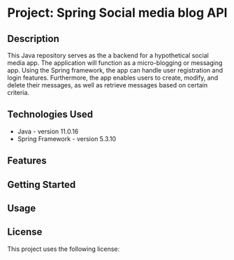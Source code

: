 # Project: Spring Social media blog API

## Description
This Java repository serves as the a backend for a hypothetical social media app. The application will function as a micro-blogging or messaging app. Using the Spring framework, the app can handle user registration and login features. Furthermore, the app enables users to create, modify, and delete their messages, as well as retrieve messages based on certain criteria.

## Technologies Used
* Java - version 11.0.16
* Spring Framework - version 5.3.10

## Features

## Getting Started

## Usage

## License
This project uses the following license: 
